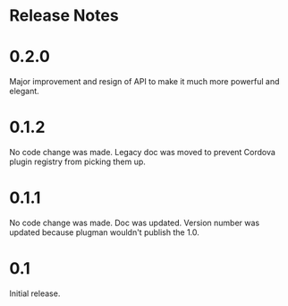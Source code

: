 <!--
#
# Licensed to the Apache Software Foundation (ASF) under one
# or more contributor license agreements.  See the NOTICE file
# distributed with this work for additional information
# regarding copyright ownership.  The ASF licenses this file
# to you under the Apache License, Version 2.0 (the
# "License"); you may not use this file except in compliance
# with the License.  You may obtain a copy of the License at
# 
# http://www.apache.org/licenses/LICENSE-2.0
# 
# Unless required by applicable law or agreed to in writing,
# software distributed under the License is distributed on an
# "AS IS" BASIS, WITHOUT WARRANTIES OR CONDITIONS OF ANY
#  KIND, either express or implied.  See the License for the
# specific language governing permissions and limitations
# under the License.
#
-->
Release Notes
=============

0.2.0
=====

Major improvement and resign of API to make it much more powerful and elegant.

0.1.2
=====

No code change was made. Legacy doc was moved to prevent Cordova plugin registry from picking them up.

0.1.1
=====

No code change was made. Doc was updated. Version number was updated because plugman wouldn't publish the 1.0.

0.1
===

Initial release.
